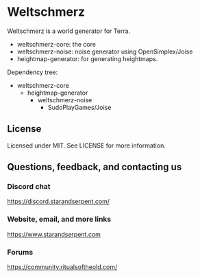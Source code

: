 # Weltschmerz
Weltschmerz is a world generator for Terra.

* weltschmerz-core: the core
* weltschmerz-noise: noise generator using OpenSimplex/Joise
* heightmap-generator: for generating heightmaps.

Dependency tree:
* weltschmerz-core
  * heightmap-generator
    * weltschmerz-noise
      * SudoPlayGames/Joise

## License
Licensed under MIT. See LICENSE for more information.

## Questions, feedback, and contacting us

### Discord chat
https://discord.starandserpent.com/

### Website, email, and more links
https://www.starandserpent.com

### Forums
https://community.ritualsoftheold.com/
